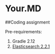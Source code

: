 # Your.MD
##Coding assignment

Pre-requirements:

1.  Gradle 2.12
2.  [Elasticsearch 2.2.1](https://www.elastic.co/downloads/elasticsearch)
